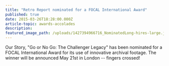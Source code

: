 ```yaml
---
title: "Retro Report nominated for a FOCAL International Award"
published: true
date: 2015-03-26T18:28:00.000Z
article-topic: awards-accolades
description:
featured_image_path: /uploads/1427394966716_NominatedLong-hires-large.jpg
---
```


Our Story, "Go or No Go: The Challenger Legacy" has been nominated for a FOCAL International Award for its use of innovative archival footage. The winner will be announced May 21st in London -- fingers crossed!

